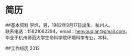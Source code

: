 简历
======
##基本资料
李炜，男，1982年9月17日出生，杭州人。  
联系电话：15921062294，email：henyouqian@gmail.com。  
毕业于杭州师范大学生命科学院环境科学专业，本科。

##工作经历
2012
